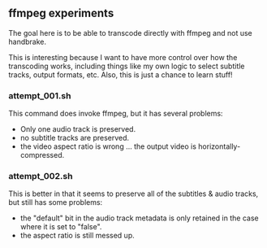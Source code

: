 ## ffmpeg experiments

The goal here is to be able to transcode directly with ffmpeg and not use handbrake.

This is interesting because I want to have more control over how the transcoding works, including things like my own logic to select subtitle tracks, output formats, etc.  Also, this is just a chance to learn stuff!

### attempt_001.sh

This command does invoke ffmpeg, but it has several problems:
- Only one audio track is preserved.
- no subtitle tracks are preserved.
- the video aspect ratio is wrong ... the output video is horizontally-compressed.

### attempt_002.sh

This is better in that it seems to preserve all of the subtitles & audio tracks, but still has some problems:
- the "default" bit in the audio track metadata is only retained in the case where it is set to "false".
- the aspect ratio is still messed up.
